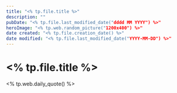 ```yaml
---
title: "<% tp.file.title %>"
description: ""
pubDate: "<% tp.file.last_modified_date("dddd MM YYYY") %>"
heroImage: "<% tp.web.random_picture("1200x400") %>"
date created: "<% tp.file.creation_date() %>"
date modified: "<% tp.file.last_modified_date("YYYY-MM-DD") %>"
---
```


# <% tp.file.title %>

<% tp.web.daily_quote() %>
